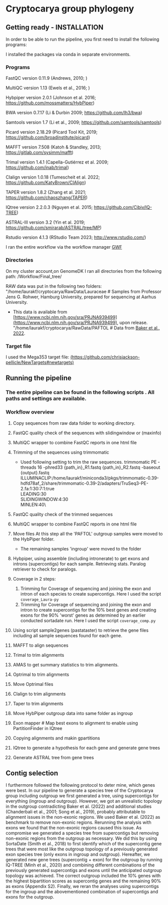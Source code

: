 # Cryptocarya group phylogeny

## Getting ready - INSTALLATION 
In order to be able to run the pipeline, you first need to install the following programs:

I installed the packages via conda in separate environments.

### Programs 

FastQC version 0.11.9 (Andrews, 2010; )

MultiQC version  1.13 (Ewels et al., 2016; )

Hybpiper version 2.0.1 (Johnson et al. 2016; https://github.com/mossmatters/HybPiper)

BWA version 0.7.17 (Li & Durbin 2009; https://github.com/lh3/bwa)

Samtools version 1.7 (Li et al., 2009; https://github.com/samtools/samtools)

Picard version 2.18.29 (Picard Tool Kit, 2019; https://github.com/broadinstitute/picard)

MAFFT version 7.508 (Katoh & Standley, 2013; https://gitlab.com/sysimm/mafft)

Trimal version 1.4.1 (Capella-Gutiérrez et al. 2009; https://github.com/inab/trimal)

CIalign version 1.0.18 (Tumescheit et al. 2022; https://github.com/KatyBrown/CIAlign)

TAPER version 1.8.2 (Zhang et al. 2021; https://github.com/chaoszhang/TAPER)

IQtree version 2.2.0.3 (Nguyen et al. 2015; https://github.com/Cibiv/IQ-TREE)

ASTRAL-III version 3.2 (Yin et al. 2019; https://github.com/smirarab/ASTRAL/tree/MP)

Rstudio version 4.1.3 (RStudio Team 2023; http://www.rstudio.com/)

I ran the entire workflow via the workflow manager [GWF](https://github.com/gwforg/gwf)

### Directories
On my cluster account,on GenomeDK I ran all directories from the following path: /Workflow/Final_tree/

RAW data was put in the following two folders:
"/home/laurakf/cryptocarya/RawData/Lauraceae # Samples from Professor Jens G. Rohwer, Hamburg University, prepared for sequencing at Aarhus University.
- This data is available from [https://www.ncbi.nlm.nih.gov/sra/PRJNA939499](https://www.ncbi.nlm.nih.gov/sra/PRJNA939499), upon release.
"/home/laurakf/cryptocarya/RawData/PAFTOL # Data from [Baker et al., 2022](https://www.ncbi.nlm.nih.gov/pubmed/33983440).

### Target file
I used the Mega353 target file: [(https://github.com/chrisjackson-pellicle/NewTargets#newtargets)](https://github.com/chrisjackson-pellicle/NewTargets#newtargets)

## Running the pipeline

### The entire pipeline can be found in the following scripts [](). All paths and settings are available.

### Workflow overview

  1. Copy sequences from raw data folder to working directory. 
  2. FastQC quality check of the sequences with slidingwindow or (maxinfo)
  3. MultiQC wrapper to combine FastQC reports in one html file
  4. Trimming of the sequences using trimmomatic
     - Used following setting to trim the raw sequences.
    trimmomatic PE -threads 16 -phred33 {path_in}_R1.fastq {path_in}_R2.fastq -baseout {output}.fastq\
    ILLUMINACLIP:/home/laurakf/miniconda3/pkgs/trimmomatic-0.39-hdfd78af_2/share/trimmomatic-0.39-2/adapters/TruSeq3-PE-2.fa:1:30:7:1:true\
    LEADING:30\
    SLIDINGWINDOW:4:30\
    MINLEN:40\
  6. FastQC quality check of the trimmed sequences
  7. MultiQC wrapper to combine FastQC reports in one html file
  8. Move files
     At this step all the 'PAFTOL' outgroup samples were moved to the HybPiper folder.
      - The remaining samples 'ingroup' were moved to the folder

  9. Hybpiper, using assemble (including intronerate) to get exons and introns (supercontigs) for each sample.
        Retrieving stats.
        Paralog retriever to check for paralogs.
      
  10. Coverage in 2 steps:
      1. Trimming for Coverage of sequencing and joining the exon and intron of each species to create supercontigs.
         Here I used the script `coverage_Laura-py`
      2. Trimming for Coverage of sequencing and joining the exon and intron to create supercontigs for the 10% best genes and creating exons for the 90% 'worst' genes as determined by an earlier conducted sortadate run.
          Here I used the script `coverage_comp.py`
 
  11. Using script sample2genes (pastataster) to retrieve the gene files including all sample sequences found for each gene.
  
  12. MAFFT to align sequences
      
  14.  Trimal to trim alignments

  15. AMAS to get summary statistics to trim alignments.
  
  16. Optrimal to trim alignments
  
  17. Move Optrimal files
 
  18. CIalign to trim alignments
  
  19. Taper to trim alignments
  
  20. Move HybPiper outgroup data into same folder as ingroup
  
  21. Exon mapper # Map best exons to alignment to enable using PartitionFinder in IQtree
  
  22. Copying alignments and makin gpartitions
  
  23. IQtree to generate a hypothesis for each gene and generate gene trees
  
  24. Generate ASTRAL tree from gene trees

## Contig selection

I furthermore followed the following protocol to deter mine, which genes were best.
In our pipeline to generate a species tree of the Cryptocarya group including outgroup we first generated a tree, using supercontigs for everything (ingroup and outgroup). However, we got an unrealistic topology in the outgroup contradicting Baker et al. (2022) and additional studies (Chanderbali et al., 2001; Song et al., 2019), probably attributable to alignment issues in the non-exonic regions. We used Baker et al. (2022) as benchmark to remove non-exonic regions. Rerunning the analysis with exons we found that the non-exonic regions caused this issue. As compromise we generated a species tree from supercontigs but removing non-exonic regions from the outgroup as necessary. We did this by using SortaDate (Smith et al., 2018) to first identify which of the supercontig gene trees that were most like the outgroup topology of a previously generated exon species tree (only exons in ingroup and outgroup). Hereafter, we generated new gene trees (supercontig + exon) for the outgroup by running IQ-TREE (Minh et al., 2020) and combining different combinations of the previously generated supercontigs and exons until the anticipated outgroup topology was achieved. The correct outgroup included the 10% genes with the highest bipartition scores as supercontig genes and the remaining 90% as exons (Appendix S2). Finally, we reran the analyses using supercontigs for the ingroup and the abovementioned combination of supercontigs and exons for the outgroup.  

